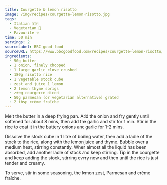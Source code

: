 ```yaml
---
title: Courgette & lemon risotto
image: /img/recipes/courgette-lemon-risotto.jpg
tags:
  - Italian 🇮🇹
  - Vegetarian 🌿
  - Favourite ⭐
time: 50 min
servings: 2
sourceLabel: BBC good food
sourceURL: https://www.bbcgoodfood.com/recipes/courgette-lemon-risotto/
ingredients:
  - 50g butter
  - 1 onion, finely chopped
  - 1 large garlic clove crushed
  - 180g risotto rice
  - 1 vegetable stock cube
  - zest and juice 1 lemon
  - 2 lemon thyme sprigs
  - 250g courgette diced
  - 50g parmesan (or vegetarian alternative) grated
  - 2 tbsp crème fraîche
---
```


Melt the butter in a deep frying pan. Add the onion and fry gently until softened for about 8 mins, then add the garlic and stir for 1 min. Stir in the rice to coat it in the buttery onions and garlic for 1-2 mins.

Dissolve the stock cube in 1 litre of boiling water, then add a ladle of the stock to the rice, along with the lemon juice and thyme. Bubble over a medium heat, stirring constantly. When almost all the liquid has been absorbed, add another ladle of stock and keep stirring. Tip in the courgette and keep adding the stock, stirring every now and then until the rice is just tender and creamy.

To serve, stir in some seasoning, the lemon zest, Parmesan and crème fraîche.